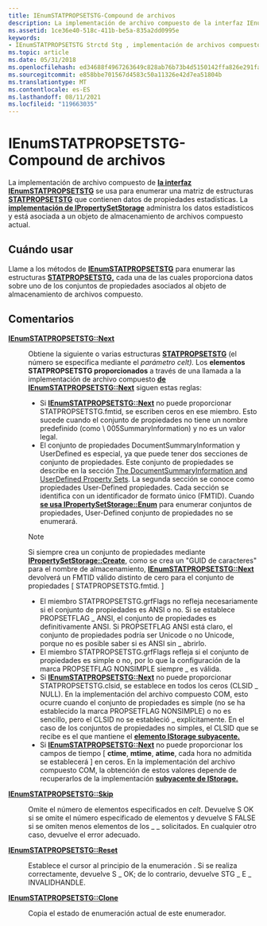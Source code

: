 ```yaml
---
title: IEnumSTATPROPSETSTG-Compound de archivos
description: La implementación de archivo compuesto de la interfaz IEnumSTATPROPSETSTG se usa para enumerar una matriz de estructuras STATPROPSETSTG que contienen datos de propiedades estadísticas.
ms.assetid: 1ce36e40-518c-411b-be5a-835a2dd0995e
keywords:
- IEnumSTATPROPSETSTG Strctd Stg , implementación de archivos compuestos
ms.topic: article
ms.date: 05/31/2018
ms.openlocfilehash: ed34688f4967263649c828ab76b73b4d5150142ffa826e291fa4a0cfb7f50750
ms.sourcegitcommit: e858bbe701567d4583c50a11326e42d7ea51804b
ms.translationtype: MT
ms.contentlocale: es-ES
ms.lasthandoff: 08/11/2021
ms.locfileid: "119663035"
---
```

# <a name="ienumstatpropsetstg-compound-file-implementation"></a>IEnumSTATPROPSETSTG-Compound de archivos

La implementación de archivo compuesto de [**la interfaz IEnumSTATPROPSETSTG**](/windows/win32/api/propidlbase/nn-propidlbase-ienumstatpropsetstg) se usa para enumerar una matriz de estructuras [**STATPROPSETSTG**](/windows/win32/api/propidlbase/nn-propidlbase-ienumstatpropsetstg) que contienen datos de propiedades estadísticas. La [**implementación de IPropertySetStorage**](/windows/desktop/api/Propidl/nn-propidl-ipropertysetstorage) administra los datos estadísticos y está asociada a un objeto de almacenamiento de archivos compuesto actual.

## <a name="when-to-use"></a>Cuándo usar

Llame a los métodos de [**IEnumSTATPROPSETSTG**](/windows/win32/api/propidlbase/nn-propidlbase-ienumstatpropsetstg) para enumerar las estructuras [**STATPROPSETSTG,**](/windows/win32/api/propidlbase/nn-propidlbase-ienumstatpropsetstg) cada una de las cuales proporciona datos sobre uno de los conjuntos de propiedades asociados al objeto de almacenamiento de archivos compuesto.

## <a name="remarks"></a>Comentarios

<dl> <dt>

<span id="IEnumSTATPROPSETSTG__Next"></span><span id="ienumstatpropsetstg__next"></span><span id="IENUMSTATPROPSETSTG__NEXT"></span>[**IEnumSTATPROPSETSTG::Next**](/windows/win32/api/propidlbase/nn-propidlbase-ienumstatpropstg)
</dt> <dd>

Obtiene la siguiente o varias estructuras [**STATPROPSETSTG**](/windows/win32/api/propidlbase/nn-propidlbase-ienumstatpropsetstg) (el número se especifica mediante el *parámetro celt).* Los **elementos STATPROPSETSTG proporcionados** a través de una llamada a la implementación de archivo compuesto [**de IEnumSTATPROPSETSTG::Next**](/windows/win32/api/propidlbase/nn-propidlbase-ienumstatpropstg) siguen estas reglas:

-   Si [**IEnumSTATPROPSETSTG::Next**](/windows/win32/api/propidlbase/nn-propidlbase-ienumstatpropstg) no puede proporcionar STATPROPSETSTG.fmtid, se escriben ceros en ese miembro. Esto sucede cuando el conjunto de propiedades no tiene un nombre predefinido (como \\ 005SummaryInformation) y no es un valor legal.
-   El conjunto de propiedades DocumentSummaryInformation y UserDefined es especial, ya que puede tener dos secciones de conjunto de propiedades. Este conjunto de propiedades se describe en la sección [The DocumentSummaryInformation and UserDefined Property Sets](the-documentsummaryinformation-and-userdefined-property-sets.md). La segunda sección se conoce como propiedades User-Defined propiedades. Cada sección se identifica con un identificador de formato único (FMTID). Cuando [**se usa IPropertySetStorage::Enum**](/windows/desktop/api/Propidl/nf-propidl-ipropertysetstorage-enum) para enumerar conjuntos de propiedades, User-Defined conjunto de propiedades no se enumerará.

> [!Note]  
> Si siempre crea un conjunto de propiedades mediante [**IPropertySetStorage::Create**](/windows/desktop/api/Propidl/nf-propidl-ipropertysetstorage-create), como se crea un "GUID de caracteres" para el nombre de almacenamiento, [**IEnumSTATPROPSETSTG::Next**](/windows/win32/api/propidlbase/nn-propidlbase-ienumstatpropstg) devolverá un FMTID válido distinto de cero para el conjunto de propiedades \[ STATPROPSETSTG.fmtid. \]

 

-   El miembro STATPROPSETSTG.grfFlags no refleja necesariamente si el conjunto de propiedades es ANSI o no. Si se establece PROPSETFLAG \_ ANSI, el conjunto de propiedades es definitivamente ANSI. Si PROPSETFLAG ANSI está claro, el conjunto de propiedades podría ser Unicode o no Unicode, porque no es posible saber si es ANSI sin \_ abrirlo.
-   El miembro STATPROPSETSTG.grfFlags refleja si el conjunto de propiedades es simple o no, por lo que la configuración de la marca PROPSETFLAG NONSIMPLE siempre \_ es válida.
-   Si [**IEnumSTATPROPSETSTG::Next**](/windows/win32/api/propidlbase/nn-propidlbase-ienumstatpropstg) no puede proporcionar STATPROPSETSTG.clsid, se establece en todos los ceros (CLSID \_ NULL). En la implementación del archivo compuesto COM, esto ocurre cuando el conjunto de propiedades es simple (no se ha establecido la marca PROPSETFLAG NONSIMPLE) o no es sencillo, pero el CLSID no se estableció \_ explícitamente. En el caso de los conjuntos de propiedades no simples, el CLSID que se recibe es el que mantiene el [**elemento IStorage subyacente.**](/windows/desktop/api/Objidl/nn-objidl-istorage)
-   Si [**IEnumSTATPROPSETSTG::Next**](/windows/win32/api/propidlbase/nn-propidlbase-ienumstatpropstg) no puede proporcionar los campos de tiempo \[ **ctime**, **mtime**, **atime**, cada hora no admitida se establecerá \] en ceros. En la implementación del archivo compuesto COM, la obtención de estos valores depende de recuperarlos de la implementación [**subyacente de IStorage.**](/windows/desktop/api/Objidl/nn-objidl-istorage)

</dd> <dt>

<span id="IEnumSTATPROPSETSTG__Skip"></span><span id="ienumstatpropsetstg__skip"></span><span id="IENUMSTATPROPSETSTG__SKIP"></span>[**IEnumSTATPROPSETSTG::Skip**](/windows/win32/api/propidlbase/nn-propidlbase-ienumstatpropsetstg)
</dt> <dd>

Omite el número de elementos especificados en *celt*. Devuelve S OK si se omite el número especificado de elementos y devuelve S FALSE si se omiten menos elementos de los \_ \_ solicitados. En cualquier otro caso, devuelve el error adecuado.

</dd> <dt>

<span id="IEnumSTATPROPSETSTG__Reset"></span><span id="ienumstatpropsetstg__reset"></span><span id="IENUMSTATPROPSETSTG__RESET"></span>[**IEnumSTATPROPSETSTG::Reset**](/windows/win32/api/propidlbase/nn-propidlbase-ienumstatpropsetstg)
</dt> <dd>

Establece el cursor al principio de la enumeración . Si se realiza correctamente, devuelve S \_ OK; de lo contrario, devuelve STG \_ E \_ INVALIDHANDLE.

</dd> <dt>

<span id="IEnumSTATPROPSETSTG__Clone"></span><span id="ienumstatpropsetstg__clone"></span><span id="IENUMSTATPROPSETSTG__CLONE"></span>[**IEnumSTATPROPSETSTG::Clone**](/windows/win32/api/propidlbase/nn-propidlbase-ienumstatpropsetstg)
</dt> <dd>

Copia el estado de enumeración actual de este enumerador.

</dd> </dl>

 

 